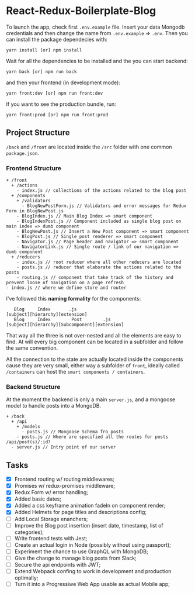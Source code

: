 # React-Redux-Boilerplate-Blog

To launch the app, check first `.env.example` file. Insert your data Mongodb credentials and then change the name from `.env.example` => `.env`.
Then you can install the package dependecies with:

```
yarn install [or] npm install
```

Wait for all the dependencies to be installed and the you can start backend:

```
yarn back [or] npm run back
```

and then your frontend (in development mode):

```
yarn front:dev [or] npm run front:dev
```

If you want to see the production bundle, run:

```
yarn front:prod [or] npm run front:prod
```

## Project Structure

`/back` and `/front` are located inside the `/src` folder with one common `package.json`.

### Frontend Structure

```
+ /front
  + /actions
    - index.js // collections of the actions related to the blog post
  + /components
    + /validators
      - BlogNewPostForm.js // Validators and error messages for Redux Form in BlogNewPost.js
    - BlogIndex.js // Main Blog Index => smart component
    - BlogIndexPost.js // Component included as single blog post on main index => dumb component
    - BlogNewPost.js // Insert a New Post component => smart component
    - BlogPost.js // Single post renderer => smart component
    - Navigator.js // Page header and navigator => smart component
    - NavigatorLink.js // Single route / link of our navigation => dumb component
  + /reducers
    - index.js // root reducer where all other reducers are located
    - posts.js // reducer that elaborate the actions related to the posts
    - routing.js // component that take track of the history and prevent loose of navigation on a page refresh
- index.js // where we define store and router

```

I've followed this **naming formality** for the components:

```
   Blog     Index       .js
[subject][hierarchy][extension]
   Blog     Index        Post        .js
[subject][hierarchy][Subcomponent][extension]
```

That way all the three is not over-nested and all the elements are easy to find. At will every big component can be located in a subfolder and follow the same convention.

All the connection to the state are actually located inside the components cause they are very small, either way a subfolder of `front`, ideally called `/containers` can host the `smart components / containers`.

### Backend Structure

At the moment the backend is only a main `server.js`, and a mongoose model to handle posts into a MongoDB.

```
+ /back
  + /api
    + /models
      - posts.js // Mongoose Schema fro posts
    - posts.js // Where are specified all the routes for posts /api/post(s)/:id?
  - server.js // Entry point of our server

```

## Tasks
- [x] Frontend routing w/ routing middlewares;
- [x] Promises w/ redux-promises middleware;
- [x] Redux Form w/ error handling;
- [x] Added basic dates;
- [x] Added a css keyframe animation fadeIn on component render;
- [x] Added Helmets for page titles and descriptions config;
- [ ] Add Local Storage enanchers;
- [ ] Improve the Blog post insertion (insert date, timestamp, list of categories);
- [ ] Write frontend tests with Jest;
- [ ] Create an actual login in Node (possibly without using passport);
- [ ] Experiment the chance to use GraphQL with MongoDB;
- [ ] Give the change to manage blog posts from Slack;
- [ ] Secure the api endpoints with JWT;
- [ ] Extend Webpack confing to work in development and production optimally;
- [ ] Turn it into a Progressiwe Web App usable as actual Mobile app;
